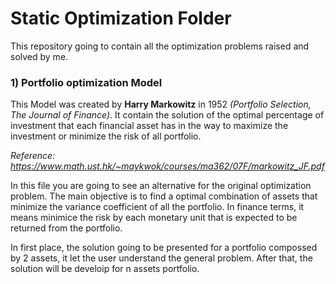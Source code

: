 # Static Optimization Folder

This repository going to contain all the optimization problems raised and solved by me.

### 1) Portfolio optimization Model

This Model was created by **Harry Markowitz** in 1952 *(Portfolio Selection, The Journal of Finance)*. It contain the solution of the optimal percentage of investment that each financial asset has in the way to maximize the investment or minimize the risk of all portfolio.

*Reference: https://www.math.ust.hk/~maykwok/courses/ma362/07F/markowitz_JF.pdf*

In this file you are going to see an alternative for the original optimization problem. The main objective is to find a optimal combination of assets that minimize the variance coefficient of all the portfolio. In finance terms, it means minimice the risk by each monetary unit that is expected to be returned from the portfolio.

In first place, the solution going to be presented for a portfolio compossed by 2 assets, it let the user understand the general problem. After that, the solution will be develoip for n assets portfolio.

